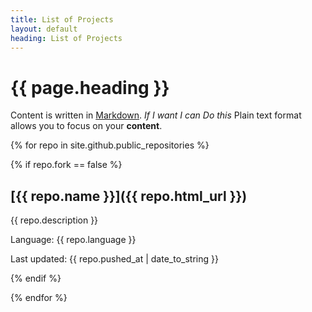 ```yaml
---
title: List of Projects
layout: default
heading: List of Projects
---
```


# {{ page.heading }}

Content is written in [Markdown](https://learnxinyminutes.com/docs/markdown/).
*If I want I can Do this* 
Plain text format allows you to focus on your **content**.


{% for repo in site.github.public_repositories %}

{% if repo.fork == false %}

## [{{ repo.name }}]({{ repo.html_url }})

{{ repo.description }}

Language: {{ repo.language }}

Last updated: {{ repo.pushed_at | date_to_string }}

{% endif %}

{% endfor %}

<!--
You can use HTML elements in Markdown, such as the comment element, and they won't
be affected by a markdown parser. However, if you create an HTML element in your
markdown file, you cannot use markdown syntax within that element's contents.
-->